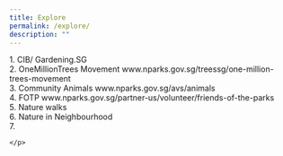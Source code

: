 ```yaml
---
title: Explore
permalink: /explore/
description: ""
---
```

<p>
1. CIB/ Gardening.SG <br>
2. OneMillionTrees Movement www.nparks.gov.sg/treessg/one-million-trees-movement <br>
	3. Community Animals www.nparks.gov.sg/avs/animals<br>
	4. FOTP www.nparks.gov.sg/partner-us/volunteer/friends-of-the-parks <br> 
	5. Nature walks<br>
	6. Nature in Neighbourhood <br>
	7. 
	
	</p>